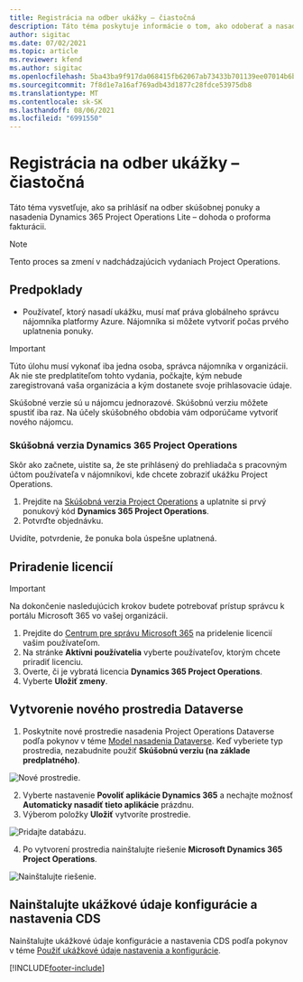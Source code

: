 ```yaml
---
title: Registrácia na odber ukážky – čiastočná
description: Táto téma poskytuje informácie o tom, ako odoberať a nasadiť jednoduché nasadenie Project Operations – dohoda o fakturácii pro forma.
author: sigitac
ms.date: 07/02/2021
ms.topic: article
ms.reviewer: kfend
ms.author: sigitac
ms.openlocfilehash: 5ba43ba9f917da068415fb62067ab73433b701139ee07014b6bd8c02612008ce
ms.sourcegitcommit: 7f8d1e7a16af769adb43d1877c28fdce53975db8
ms.translationtype: MT
ms.contentlocale: sk-SK
ms.lasthandoff: 08/06/2021
ms.locfileid: "6991550"
---
```

# <a name="sign-up-for-a-preview-subscription---lite"></a>Registrácia na odber ukážky – čiastočná 

Táto téma vysvetľuje, ako sa prihlásiť na odber skúšobnej ponuky a nasadenia Dynamics 365 Project Operations Lite – dohoda o proforma fakturácii.

> [!NOTE]
> Tento proces sa zmení v nadchádzajúcich vydaniach Project Operations.

## <a name="prerequisites"></a>Predpoklady
- Používateľ, ktorý nasadí ukážku, musí mať práva globálneho správcu nájomníka platformy Azure. Nájomníka si môžete vytvoriť počas prvého uplatnenia ponuky.

> [!IMPORTANT]
> Túto úlohu musí vykonať iba jedna osoba, správca nájomníka v organizácii. Ak nie ste predplatiteľom tohto vydania, počkajte, kým nebude zaregistrovaná vaša organizácia a kým dostanete svoje prihlasovacie údaje.
> 
> Skúšobné verzie sú u nájomcu jednorazové. Skúšobnú verziu môžete spustiť iba raz. Na účely skúšobného obdobia vám odporúčame vytvoriť nového nájomcu.

### <a name="dynamics-365-project-operations-trial"></a>Skúšobná verzia Dynamics 365 Project Operations 

Skôr ako začnete, uistite sa, že ste prihlásený do prehliadača s pracovným účtom používateľa v nájomníkovi, kde chcete zobraziť ukážku Project Operations.

1. Prejdite na [Skúšobná verzia Project Operations](https://aka.ms/try-po) a uplatnite si prvý ponukový kód **Dynamics 365 Project Operations**.
2. Potvrďte objednávku.

  Uvidíte, potvrdenie, že ponuka bola úspešne uplatnená.

## <a name="assign-licenses"></a>Priradenie licencií

> [!IMPORTANT]
> Na dokončenie nasledujúcich krokov budete potrebovať prístup správcu k portálu Microsoft 365 vo vašej organizácii.


1. Prejdite do [Centrum pre správu Microsoft 365](https://portal.office.com/) na pridelenie licencií vašim používateľom.
2. Na stránke **Aktívni používatelia** vyberte používateľov, ktorým chcete priradiť licenciu.
3. Overte, či je vybratá licencia **Dynamics 365 Project Operations**. 
4. Vyberte **Uložiť zmeny**.

## <a name="create-a-new-dataverse-environment"></a>Vytvorenie nového prostredia Dataverse

1. Poskytnite nové prostredie nasadenia Project Operations Dataverse podľa pokynov v téme [Model nasadenia Dataverse](lite-deployment.md). Keď vyberiete typ prostredia, nezabudnite použiť **Skúšobnú verziu (na základe predplatného)**.

  ![Nové prostredie.](./media/19CreateEnvironment.png)

2. Vyberte nastavenie **Povoliť aplikácie Dynamics 365** a nechajte možnosť **Automaticky nasadiť tieto aplikácie** prázdnu.  
3. Výberom položky **Uložiť** vytvoríte prostredie.

  ![Pridajte databázu.](./media/20CreateEnvironment1.png)

4. Po vytvorení prostredia nainštalujte riešenie **Microsoft Dynamics 365 Project Operations**. 

![Nainštalujte riešenie.](./media/21InstallSolution.png)

## <a name="install-a-cds-configuration-and-setup-demo-data"></a>Nainštalujte ukážkové údaje konfigurácie a nastavenia CDS

Nainštalujte ukážkové údaje konfigurácie a nastavenia CDS podľa pokynov v téme [Použiť ukážkové údaje nastavenia a konfigurácie](lite-apply-demo-setup-config-data.md).


[!INCLUDE[footer-include](../includes/footer-banner.md)]

